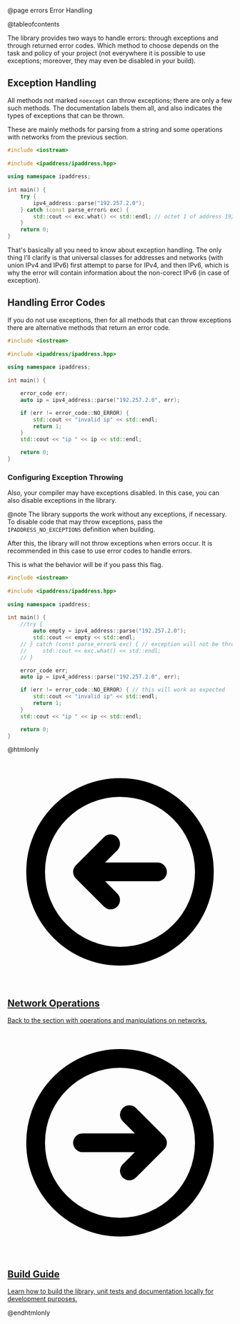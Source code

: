 @page errors Error Handling

@tableofcontents

The library provides two ways to handle errors: through exceptions and through returned error codes. Which method to choose depends on the task and policy of your project (not everywhere it is possible to use exceptions; moreover, they may even be disabled in your build).

## Exception Handling

All methods not marked `noexcept` can throw exceptions; there are only a few such methods. The documentation labels them all, and also indicates the types of exceptions that can be thrown.

These are mainly methods for parsing from a string and some operations with networks from the previous section. 

```cpp
#include <iostream>
 
#include <ipaddress/ipaddress.hpp>
 
using namespace ipaddress;
 
int main() {
    try {
        ipv4_address::parse("192.257.2.0");
    } catch (const parse_error& exc) {
        std::cout << exc.what() << std::endl; // octet 1 of address 192.257.2.0 exceeded 255
    }
    return 0;
}
```

That's basically all you need to know about exception handling. The only thing I’ll clarify is that universal classes for addresses and networks (with union IPv4 and IPv6) first attempt to parse for IPv4, and then IPv6, which is why the error will contain information about the non-corect IPv6 (in case of exception).

## Handling Error Codes

If you do not use exceptions, then for all methods that can throw exceptions there are alternative methods that return an error code.

```cpp
#include <iostream>
 
#include <ipaddress/ipaddress.hpp>
 
using namespace ipaddress;
 
int main() {

    error_code err;
    auto ip = ipv4_address::parse("192.257.2.0", err);

    if (err != error_code::NO_ERROR) {
        std::cout << "invalid ip" << std::endl;
        return 1;
    }
    std::cout << "ip " << ip << std::endl;

    return 0;
}
```

### Configuring Exception Throwing

Also, your compiler may have exceptions disabled. In this case, you can also disable exceptions in the library.

@note The library supports the work without any exceptions, if necessary. To disable code that may throw exceptions, pass the `IPADDRESS_NO_EXCEPTIONS` definition when building.

After this, the library will not throw exceptions when errors occur. It is recommended in this case to use error codes to handle errors.

This is what the behavior will be if you pass this flag.

```cpp
#include <iostream>
 
#include <ipaddress/ipaddress.hpp>
 
using namespace ipaddress;
 
int main() {
    //try {
        auto empty = ipv4_address::parse("192.257.2.0");
        std::cout << empty << std::endl;
    // } catch (const parse_error& exc) { // exception will not be thrown
    //     std::cout << exc.what() << std::endl;
    // }

    error_code err;
    auto ip = ipv4_address::parse("192.257.2.0", err);

    if (err != error_code::NO_ERROR) { // this will work as expected
        std::cout << "invalid ip" << std::endl;
        return 1;
    }
    std::cout << "ip " << ip << std::endl;

    return 0;
}
```

@htmlonly

<div class="cards">

<div class="card">
  <a href="operations.html">
  <div class="card_container">
    <svg viewBox="0 0 24 24" fill="none" xmlns="http://www.w3.org/2000/svg"><g id="SVGRepo_bgCarrier" stroke-width="0"></g><g id="SVGRepo_tracerCarrier" stroke-linecap="round" stroke-linejoin="round"></g><g id="SVGRepo_iconCarrier"> <g id="Arrow / Arrow_Circle_Left"> <path id="Vector" d="M11 9L8 12M8 12L11 15M8 12H16M21 12C21 7.02944 16.9706 3 12 3C7.02944 3 3 7.02944 3 12C3 16.9706 7.02944 21 12 21C16.9706 21 21 16.9706 21 12Z" stroke="#000000" stroke-width="2" stroke-linecap="round" stroke-linejoin="round"></path> </g> </g></svg>
    <h2>Network Operations</h2>
    <p>Back to the section with operations and manipulations on networks.</p>
  </div>
  </a>
</div>

<div class="card">
  <a href="build.html">
  <div class="card_container">
    <svg viewBox="0 0 24 24" fill="none" xmlns="http://www.w3.org/2000/svg"><g id="SVGRepo_bgCarrier" stroke-width="0"></g><g id="SVGRepo_tracerCarrier" stroke-linecap="round" stroke-linejoin="round"></g><g id="SVGRepo_iconCarrier"> <g id="Arrow / Arrow_Circle_Right"> <path id="Vector" d="M13 15L16 12M16 12L13 9M16 12H8M21 12C21 7.02944 16.9706 3 12 3C7.02944 3 3 7.02944 3 12C3 16.9706 7.02944 21 12 21C16.9706 21 21 16.9706 21 12Z" stroke="#000000" stroke-width="2" stroke-linecap="round" stroke-linejoin="round"></path> </g> </g></svg>
    <h2>Build Guide</h2>
    <p>Learn how to build the library, unit tests and documentation locally for development purposes.</p>
  </div>
  </a>
</div>

</div>

@endhtmlonly
